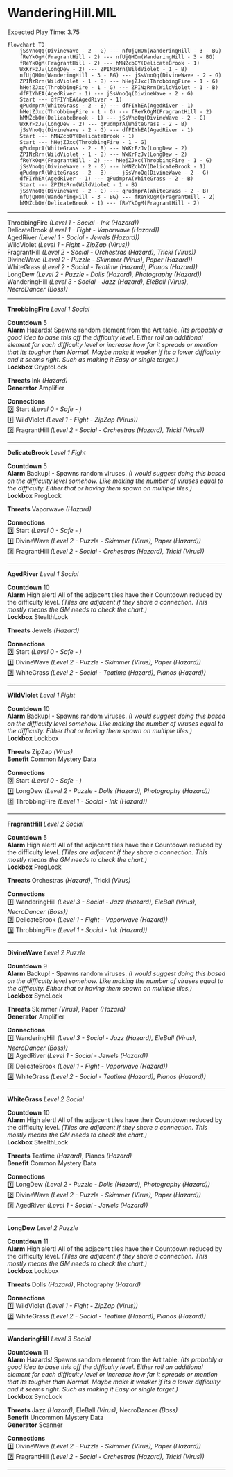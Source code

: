 # WanderingHill.MIL  
Expected Play Time: 3.75  
  
```mermaid  
flowchart TD  
	jSsVnoQq(DivineWave - 2 - G) --- nfUjQHOm(WanderingHill - 3 - BG)  
	fReYkOgM(FragrantHill - 2) --- nfUjQHOm(WanderingHill - 3 - BG)  
	fReYkOgM(FragrantHill - 2) --- hMNZcbOY(DelicateBrook - 1)  
	WxKrFzJv(LongDew - 2) --- ZPINzRrn(WildViolet - 1 - B)  
	nfUjQHOm(WanderingHill - 3 - BG) --- jSsVnoQq(DivineWave - 2 - G)  
	ZPINzRrn(WildViolet - 1 - B) --- hHejZJxc(ThrobbingFire - 1 - G)  
	hHejZJxc(ThrobbingFire - 1 - G) --- ZPINzRrn(WildViolet - 1 - B)  
	dfFIYhEA(AgedRiver - 1) --- jSsVnoQq(DivineWave - 2 - G)  
	Start --- dfFIYhEA(AgedRiver - 1)  
	qPudmprA(WhiteGrass - 2 - B) --- dfFIYhEA(AgedRiver - 1)  
	hHejZJxc(ThrobbingFire - 1 - G) --- fReYkOgM(FragrantHill - 2)  
	hMNZcbOY(DelicateBrook - 1) --- jSsVnoQq(DivineWave - 2 - G)  
	WxKrFzJv(LongDew - 2) --- qPudmprA(WhiteGrass - 2 - B)  
	jSsVnoQq(DivineWave - 2 - G) --- dfFIYhEA(AgedRiver - 1)  
	Start --- hMNZcbOY(DelicateBrook - 1)  
	Start --- hHejZJxc(ThrobbingFire - 1 - G)  
	qPudmprA(WhiteGrass - 2 - B) --- WxKrFzJv(LongDew - 2)  
	ZPINzRrn(WildViolet - 1 - B) --- WxKrFzJv(LongDew - 2)  
	fReYkOgM(FragrantHill - 2) --- hHejZJxc(ThrobbingFire - 1 - G)  
	jSsVnoQq(DivineWave - 2 - G) --- hMNZcbOY(DelicateBrook - 1)  
	qPudmprA(WhiteGrass - 2 - B) --- jSsVnoQq(DivineWave - 2 - G)  
	dfFIYhEA(AgedRiver - 1) --- qPudmprA(WhiteGrass - 2 - B)  
	Start --- ZPINzRrn(WildViolet - 1 - B)  
	jSsVnoQq(DivineWave - 2 - G) --- qPudmprA(WhiteGrass - 2 - B)  
	nfUjQHOm(WanderingHill - 3 - BG) --- fReYkOgM(FragrantHill - 2)  
	hMNZcbOY(DelicateBrook - 1) --- fReYkOgM(FragrantHill - 2)  
```  
  
---  
  
ThrobbingFire *(Level 1 - Social - Ink *(Hazard)*)*  
DelicateBrook *(Level 1 - Fight - Vaporwave *(Hazard)*)*  
AgedRiver *(Level 1 - Social - Jewels *(Hazard)*)*  
WildViolet *(Level 1 - Fight - ZipZap *(Virus)*)*  
FragrantHill *(Level 2 - Social - Orchestras *(Hazard)*, Tricki *(Virus)*)*  
DivineWave *(Level 2 - Puzzle - Skimmer *(Virus)*, Paper *(Hazard)*)*  
WhiteGrass *(Level 2 - Social - Teatime *(Hazard)*, Pianos *(Hazard)*)*  
LongDew *(Level 2 - Puzzle - Dolls *(Hazard)*, Photography *(Hazard)*)*  
WanderingHill *(Level 3 - Social - Jazz *(Hazard)*, EleBall *(Virus)*, NecroDancer *(Boss)*)*  
  
---  
  
**ThrobbingFire** *Level 1 Social*  
  
**Countdown** 5  
**Alarm** Hazards! Spawns random element from the Art table. *(Its probably a good idea to base this off the difficulty level. Either roll an additional element for each difficulty level or increase how far it spreads or mention that its tougher than Normal. Maybe make it weaker if its a lower difficulty and it seems right. Such as making it Easy or single target.)*  
**Lockbox** CryptoLock  
  
**Threats** Ink *(Hazard)*  
**Generator** Amplifier  
  
**Connections**  
:zero: Start *(Level 0 - Safe - )*  
:one: WildViolet *(Level 1 - Fight - ZipZap *(Virus)*)*  
:two: FragrantHill *(Level 2 - Social - Orchestras *(Hazard)*, Tricki *(Virus)*)*  
  
---  
  
**DelicateBrook** *Level 1 Fight*  
  
**Countdown** 5  
**Alarm** Backup! - Spawns random viruses. *(I would suggest doing this based on the difficulty level somehow. Like making the number of viruses equal to the difficulty. Either that or having them spawn on multiple tiles.)*  
**Lockbox** ProgLock  
  
**Threats** Vaporwave *(Hazard)*  
  
**Connections**  
:zero: Start *(Level 0 - Safe - )*  
:one: DivineWave *(Level 2 - Puzzle - Skimmer *(Virus)*, Paper *(Hazard)*)*  
:two: FragrantHill *(Level 2 - Social - Orchestras *(Hazard)*, Tricki *(Virus)*)*  
  
---  
  
**AgedRiver** *Level 1 Social*  
  
**Countdown** 10  
**Alarm** High alert! All of the adjacent tiles have their Countdown reduced by the difficulty level. *(Tiles are adjacent if they share a connection. This mostly means the GM needs to check the chart.)*  
**Lockbox** StealthLock  
  
**Threats** Jewels *(Hazard)*  
  
**Connections**  
:zero: Start *(Level 0 - Safe - )*  
:one: DivineWave *(Level 2 - Puzzle - Skimmer *(Virus)*, Paper *(Hazard)*)*  
:two: WhiteGrass *(Level 2 - Social - Teatime *(Hazard)*, Pianos *(Hazard)*)*  
  
---  
  
**WildViolet** *Level 1 Fight*  
  
**Countdown** 10  
**Alarm** Backup! - Spawns random viruses. *(I would suggest doing this based on the difficulty level somehow. Like making the number of viruses equal to the difficulty. Either that or having them spawn on multiple tiles.)*  
**Lockbox** Lockbox  
  
**Threats** ZipZap *(Virus)*  
**Benefit** Common Mystery Data  
  
**Connections**  
:zero: Start *(Level 0 - Safe - )*  
:one: LongDew *(Level 2 - Puzzle - Dolls *(Hazard)*, Photography *(Hazard)*)*  
:two: ThrobbingFire *(Level 1 - Social - Ink *(Hazard)*)*  
  
---  
  
**FragrantHill** *Level 2 Social*  
  
**Countdown** 5  
**Alarm** High alert! All of the adjacent tiles have their Countdown reduced by the difficulty level. *(Tiles are adjacent if they share a connection. This mostly means the GM needs to check the chart.)*  
**Lockbox** ProgLock  
  
**Threats** Orchestras *(Hazard)*, Tricki *(Virus)*  
  
**Connections**  
:one: WanderingHill *(Level 3 - Social - Jazz *(Hazard)*, EleBall *(Virus)*, NecroDancer *(Boss)*)*  
:two: DelicateBrook *(Level 1 - Fight - Vaporwave *(Hazard)*)*  
:three: ThrobbingFire *(Level 1 - Social - Ink *(Hazard)*)*  
  
---  
  
**DivineWave** *Level 2 Puzzle*  
  
**Countdown** 9  
**Alarm** Backup! - Spawns random viruses. *(I would suggest doing this based on the difficulty level somehow. Like making the number of viruses equal to the difficulty. Either that or having them spawn on multiple tiles.)*  
**Lockbox** SyncLock  
  
**Threats** Skimmer *(Virus)*, Paper *(Hazard)*  
**Generator** Amplifier  
  
**Connections**  
:one: WanderingHill *(Level 3 - Social - Jazz *(Hazard)*, EleBall *(Virus)*, NecroDancer *(Boss)*)*  
:two: AgedRiver *(Level 1 - Social - Jewels *(Hazard)*)*  
:three: DelicateBrook *(Level 1 - Fight - Vaporwave *(Hazard)*)*  
:four: WhiteGrass *(Level 2 - Social - Teatime *(Hazard)*, Pianos *(Hazard)*)*  
  
---  
  
**WhiteGrass** *Level 2 Social*  
  
**Countdown** 10  
**Alarm** High alert! All of the adjacent tiles have their Countdown reduced by the difficulty level. *(Tiles are adjacent if they share a connection. This mostly means the GM needs to check the chart.)*  
**Lockbox** StealthLock  
  
**Threats** Teatime *(Hazard)*, Pianos *(Hazard)*  
**Benefit** Common Mystery Data  
  
**Connections**  
:one: LongDew *(Level 2 - Puzzle - Dolls *(Hazard)*, Photography *(Hazard)*)*  
:two: DivineWave *(Level 2 - Puzzle - Skimmer *(Virus)*, Paper *(Hazard)*)*  
:three: AgedRiver *(Level 1 - Social - Jewels *(Hazard)*)*  
  
---  
  
**LongDew** *Level 2 Puzzle*  
  
**Countdown** 11  
**Alarm** High alert! All of the adjacent tiles have their Countdown reduced by the difficulty level. *(Tiles are adjacent if they share a connection. This mostly means the GM needs to check the chart.)*  
**Lockbox** Lockbox  
  
**Threats** Dolls *(Hazard)*, Photography *(Hazard)*  
  
**Connections**  
:one: WildViolet *(Level 1 - Fight - ZipZap *(Virus)*)*  
:two: WhiteGrass *(Level 2 - Social - Teatime *(Hazard)*, Pianos *(Hazard)*)*  
  
---  
  
**WanderingHill** *Level 3 Social*  
  
**Countdown** 11  
**Alarm** Hazards! Spawns random element from the Art table. *(Its probably a good idea to base this off the difficulty level. Either roll an additional element for each difficulty level or increase how far it spreads or mention that its tougher than Normal. Maybe make it weaker if its a lower difficulty and it seems right. Such as making it Easy or single target.)*  
**Lockbox** SyncLock  
  
**Threats** Jazz *(Hazard)*, EleBall *(Virus)*, NecroDancer *(Boss)*  
**Benefit** Uncommon Mystery Data  
**Generator** Scanner  
  
**Connections**  
:one: DivineWave *(Level 2 - Puzzle - Skimmer *(Virus)*, Paper *(Hazard)*)*  
:two: FragrantHill *(Level 2 - Social - Orchestras *(Hazard)*, Tricki *(Virus)*)*  
  
---  

